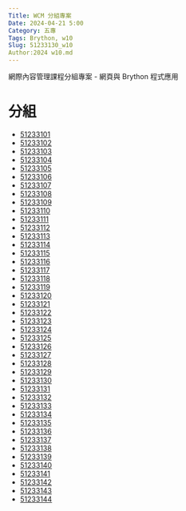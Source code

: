 ```yaml
---
Title: WCM 分組專案
Date: 2024-04-21 5:00
Category: 五專
Tags: Brython, w10
Slug: 51233130_w10
Author:2024 w10.md
---
```

網際內容管理課程分組專案 - 網頁與 Brython 程式應用

<!-- PELICAN_END_SUMMARY -->
  
  # 分組

<ul>
    <li><a href="https://github.com/Chen-Yi-jing/wcm2024" target="_blank">51233101</a></li>
    <li><a href="https://github.com/51233102/wcm2024" target="_blank">51233102</a></li>
    <li><a href="https://github.com/Lin-Si-yu/wcm2024" target="_blank">51233103</a></li>
    <li><a href="https://github.com/kylechan092804/wcm2024" target="_blank">51233104</a></li>
    <li><a href="https://github.com/51233105/wcm2024" target="_blank">51233105</a></li>
    <li><a href="https://github.com/51233106/wcm2024" target="_blank">51233106</a></li>
    <li><a href="https://github.com/51233107/wcm2024" target="_blank">51233107</a></li>
    <li><a href="https://github.com/51233108/wcm2024" target="_blank">51233108</a></li>
    <li><a href="https://github.com/51233109/wcm2024" target="_blank">51233109</a></li>
    <li><a href="https://github.com/ssssuuuuyyyyy/wcm2024" target="_blank">51233110</a></li>
    <li><a href="https://github.com/51233111/wcm2024" target="_blank">51233111</a></li>
    <li><a href="https://github.com/51233112/wcm2024" target="_blank">51233112</a></li>
    <li><a href="https://github.com/51233113/wcm2024" target="_blank">51233113</a></li>
    <li><a href="https://github.com/51233114/wcm2024" target="_blank">51233114</a></li>
    <li><a href="https://github.com/51233115/wcm2024" target="_blank">51233115</a></li>
    <li><a href="https://github.com/51233116/wcm2024" target="_blank">51233116</a></li>
    <li><a href="https://github.com/51233117/wcm2024" target="_blank">51233117</a></li>
    <li><a href="https://github.com/51233118/wcm2024" target="_blank">51233118</a></li>
    <li><a href="https://github.com/boyi1217/wcm2024" target="_blank">51233119</a></li>
    <li><a href="https://github.com/Yaosunset/wcm2024" target="_blank">51233120</a></li>
    <li><a href="https://github.com/51233121/wcm2024" target="_blank">51233121</a></li>
    <li><a href="https://github.com/zsw08/wcm2024" target="_blank">51233122</a></li>
    <li><a href="https://github.com/51233123/wcm2024" target="_blank">51233123</a></li>
    <li><a href="https://github.com/51233124/wcm2024" target="_blank">51233124</a></li>
    <li><a href="https://github.com/gyjbujy/51233125/wcm2024" target="_blank">51233125</a></li>
    <li><a href="https://github.com/51233126/wcm2024" target="_blank">51233126</a></li>
    <li><a href="https://github.com/kaixiang1220/wcm2024" target="_blank">51233127</a></li>
    <li><a href="https://github.com/51233128/wcm2024" target="_blank">51233128</a></li>
    <li><a href="https://github.com/51233129/wcm2024" target="_blank">51233129</a></li>
    <li><a href="https://github.com/51233130/wcm2024" target="_blank">51233130</a></li>
    <li><a href="https://github.com/51233131/wcm2024" target="_blank">51233131</a></li>
    <li><a href="https://github.com/51233132/wcm2024" target="_blank">51233132</a></li>
    <li><a href="https://github.com/51233133/wcm2024" target="_blank">51233133</a></li>
    <li><a href="https://github.com/51233134/wcm2024" target="_blank">51233134</a></li>
    <li><a href="https://github.com/51233135/wcm2024" target="_blank">51233135</a></li>
    <li><a href="https://github.com/51233136/wcm2024" target="_blank">51233136</a></li>
    <li><a href="https://github.com/51233137/wcm2024" target="_blank">51233137</a></li>
    <li><a href="https://github.com/51233138/wcm2024" target="_blank">51233138</a></li>
    <li><a href="https://github.com/51233139/wcm2024" target="_blank">51233139</a></li>
    <li><a href="https://github.com/51233140/wcm2024" target="_blank">51233140</a></li>
    <li><a href="https://github.com/51233141/wcm2024" target="_blank">51233141</a></li>
    <li><a href="https://github.com/51233142/wcm2024" target="_blank">51233142</a></li>
    <li><a href="https://github.com/51233143/wcm2024" target="_blank">51233143</a></li>
    <li><a href="https://github.com/51233144/wcm2024" target="_blank">51233144</a></li>
</ul>
